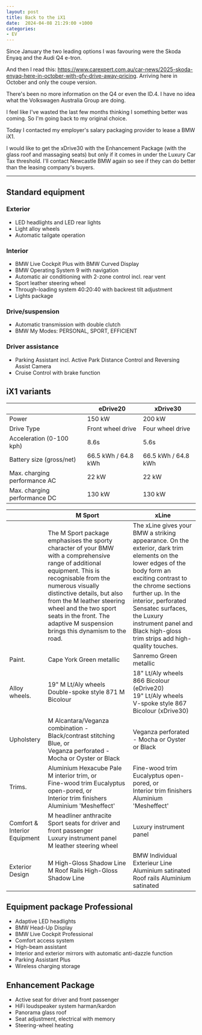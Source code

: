 ```yaml
---
layout: post
title: Back to the iX1
date:  2024-04-08 21:29:00 +1000
categories:
- EV
---
```


Since January the two leading options I was favouring were the Skoda Enyaq and the Audi Q4 e-tron.

And then I read this: <https://www.carexpert.com.au/car-news/2025-skoda-enyaq-here-in-october-with-gfv-drive-away-pricing>. Arriving here in October and only the coupe version.

There's been no more information on the Q4 or even the ID.4. I have no idea what the Volkswagen Australia Group are doing.

I feel like I've wasted the last few months thinking I something better was coming. So I'm going back to my original choice.

Today I contacted my employer's salary packaging provider to lease a BMW iX1.

I would like to get the xDrive30 with the Enhancement Package (with the glass roof and massaging seats) but only if it comes in under the Luxury Car Tax threshold. I'll contact Newcastle BMW again so see if they can do better than the leasing company's buyers.

----

## Standard equipment

### Exterior

- LED headlights and LED rear lights
- Light alloy wheels
- Automatic tailgate operation

### Interior

- BMW Live Cockpit Plus with BMW Curved Display
- BMW Operating System 9 with navigation
- Automatic air conditioning with 2-zone control incl. rear vent
- Sport leather steering wheel
- Through-loading system 40:20:40 with backrest tilt adjustment
- Lights package

### Drive/suspension

- Automatic transmission with double clutch
- BMW My Modes: PERSONAL, SPORT, EFFICIENT

### Driver assistance

- Parking Assistant incl. Active Park Distance Control and Reversing Assist Camera
- Cruise Control with brake function
    
## iX1 variants

|     | eDrive20 | xDrive30 |
|-----|----------|----------|
| Power | 150 kW | 200 kW   |
| Drive Type | Front wheel drive | Four wheel drive |
| Acceleration (0-100 kph) | 8.6s | 5.6s |
| Battery size (gross/net) | 66.5 kWh / 64.8 kWh | 66.5 kWh / 64.8 kWh |
| Max. charging performance AC | 22 kW | 22 kW |
| Max. charging performance DC | 130 kW | 130 kW |

|     | M Sport | xLine |
|-----|----------|------------------|
|     | The M Sport package emphasises the sporty character of your BMW with a comprehensive range of additional equipment. This is recognisable from the numerous visually distinctive details, but also from the M leather steering wheel and the two sport seats in the front. The adaptive M suspension brings this dynamism to the road.| The xLine gives your BMW a striking appearance. On the exterior, dark trim elements on the lower edges of the body form an exciting contrast to the chrome sections further up. In the interior, perforated Sensatec surfaces, the Luxury instrument panel and Black high-gloss trim strips add high-quality touches. |
| Paint. | Cape York Green metallic | Sanremo Green metallic |
| Alloy wheels. | 19" M Lt/Aly wheels Double-spoke style 871 M Bicolour | 18" Lt/Aly wheels 866 Bicolour (eDrive20)<br />19" Lt/Aly wheels V-spoke style 867 Bicolour (xDrive30) |
| Upholstery    | M Alcantara/Veganza combination - Black/contrast stitching Blue, or <br/>Veganza perforated - Mocha or Oyster or Black | Veganza perforated - Mocha or Oyster or Black |
| Trims.        | Aluminium Hexacube Pale M interior trim, or<br />Fine-wood trim Eucalyptus open-pored, or<br />Interior trim finishers Aluminium 'Mesheffect' | Fine-wood trim Eucalyptus open-pored, or<br />Interior trim finishers Aluminium 'Mesheffect' |
| Comfort & Interior Equipment | M headliner anthracite<br/>Sport seats for driver and front passenger<br/>Luxury instrument panel<br/>M leather steering wheel| Luxury instrument panel |
| Exterior Design | M High-Gloss Shadow Line<br/>M Roof Rails High-Gloss Shadow Line | BMW Individual Exterieur Line Aluminium satinated<br/>Roof rails Aluminium satinated |

## Equipment package Professional

- Adaptive LED headlights
- BMW Head-Up Display
- BMW Live Cockpit Professional
- Comfort access system
- High-beam assistant
- Interior and exterior mirrors with automatic anti-dazzle function
- Parking Assistant Plus
- Wireless charging storage

## Enhancement Package

- Active seat for driver and front passenger
- HiFi loudspeaker system harman/kardon
- Panorama glass roof
- Seat adjustment, electrical with memory
- Steering-wheel heating
